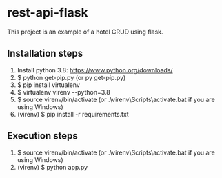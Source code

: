 # rest-api-flask
This project is an example of a hotel CRUD using flask.

## Installation steps
1. Install python 3.8: https://www.python.org/downloads/
2. $ python get-pip.py (or py get-pip.py)
3. $ pip install virtualenv
4. $ virtualenv virenv --python=3.8
5. $ source virenv/bin/activate (or .\virenv\Scripts\activate.bat if you are using Windows)
6. (virenv) $ pip install -r requirements.txt

## Execution steps
1. $ source virenv/bin/activate (or .\virenv\Scripts\activate.bat if you are using Windows)
2. (virenv) $ python app.py
